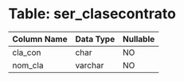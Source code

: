 # Table: ser_clasecontrato

| Column Name | Data Type | Nullable |
|-------------|-----------|----------|
| cla_con | char | NO |
| nom_cla | varchar | NO |
